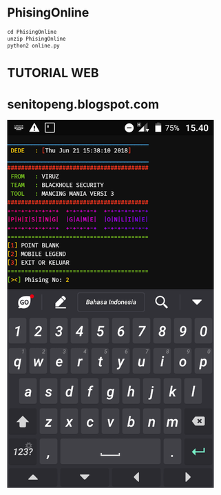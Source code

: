 # PhisingOnline

```
cd PhisingOnline
unzip PhisingOnline
python2 online.py
```

# TUTORIAL WEB
# senitopeng.blogspot.com


<img src=".image/menu.png">
